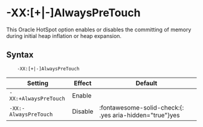 <!--
* Copyright (c) 2017, 2023 IBM Corp. and others
*
* This program and the accompanying materials are made
* available under the terms of the Eclipse Public License 2.0
* which accompanies this distribution and is available at
* https://www.eclipse.org/legal/epl-2.0/ or the Apache
* License, Version 2.0 which accompanies this distribution and
* is available at https://www.apache.org/licenses/LICENSE-2.0.
*
* This Source Code may also be made available under the
* following Secondary Licenses when the conditions for such
* availability set forth in the Eclipse Public License, v. 2.0
* are satisfied: GNU General Public License, version 2 with
* the GNU Classpath Exception [1] and GNU General Public
* License, version 2 with the OpenJDK Assembly Exception [2].
*
* [1] https://www.gnu.org/software/classpath/license.html
* [2] https://openjdk.org/legal/assembly-exception.html
*
* SPDX-License-Identifier: EPL-2.0 OR Apache-2.0 OR GPL-2.0 WITH
* Classpath-exception-2.0 OR LicenseRef-GPL-2.0 WITH Assembly-exception
-->

# -XX:\[+|-\]AlwaysPreTouch

This Oracle HotSpot option enables or disables the committing of memory during initial heap inflation or heap expansion.

## Syntax

        -XX:[+|-]AlwaysPreTouch

| Setting                  | Effect | Default                                                          |
|--------------------------|--------|------------------------------------------------------------------|
|`-XX:+AlwaysPreTouch`     | Enable |                                                                  |
|`-XX:-AlwaysPreTouch`     | Disable| :fontawesome-solid-check:{: .yes aria-hidden="true"}<span class="sr-only">yes</span> |

<!-- ==== END OF TOPIC ==== xxalwayspretouch.md ==== -->
